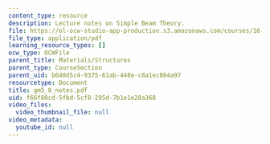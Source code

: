 ```yaml
---
content_type: resource
description: Lecture notes on Simple Beam Theory.
file: https://ol-ocw-studio-app-production.s3.amazonaws.com/courses/16-01-unified-engineering-i-ii-iii-iv-fall-2005-spring-2006/f66f80cd5fbd5cf8295d7b1e1e28a368_gm5_8_notes.pdf
file_type: application/pdf
learning_resource_types: []
ocw_type: OCWFile
parent_title: Materials/Structures
parent_type: CourseSection
parent_uid: b640d5c4-9375-61ab-448e-c8a1ec804a97
resourcetype: Document
title: gm5_8_notes.pdf
uid: f66f80cd-5fbd-5cf8-295d-7b1e1e28a368
video_files:
  video_thumbnail_file: null
video_metadata:
  youtube_id: null
---
```

